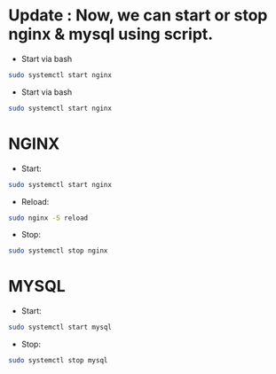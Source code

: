 # Update : Now, we can start or stop nginx & mysql using script.
- Start via bash
```bash
sudo systemctl start nginx
```
- Start via bash
```bash
sudo systemctl start nginx
```

# NGINX
- Start:
```bash
sudo systemctl start nginx
```
- Reload:
```bash
sudo nginx -S reload
```
- Stop:
```bash
sudo systemctl stop nginx
```
# MYSQL
- Start:
```bash
sudo systemctl start mysql
```
- Stop:
```bash
sudo systemctl stop mysql
```
